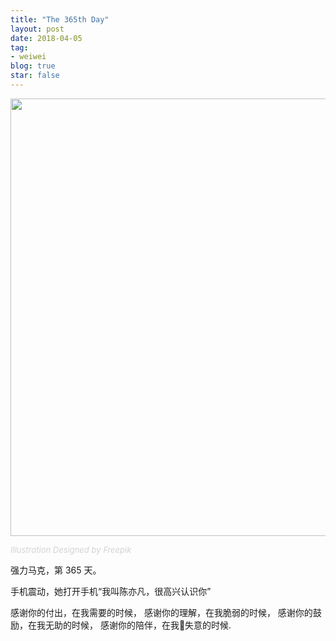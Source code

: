 ```yaml
---
title: "The 365th Day"
layout: post
date: 2018-04-05
tag:
- weiwei
blog: true
star: false
---
```


<img src="https://www.cyfyifanchen.com/assets/images/valentines-day.png" style="width: 700px; display:block; margin: 0 auto;" />

<a class="link-to-author"
   style="
          font-style: italic;
          text-decoration: none;
          color: lightgray;
          font-size: 13px;
         "
href="http://www.freepik.com">Illustration Designed by Freepik</a>

强力马克，第 365 天。

手机震动，她打开手机“我叫陈亦凡，很高兴认识你”

感谢你的付出，在我需要的时候，
感谢你的理解，在我脆弱的时候，
感谢你的鼓励，在我无助的时候，
感谢你的陪伴，在我失意的时候.
